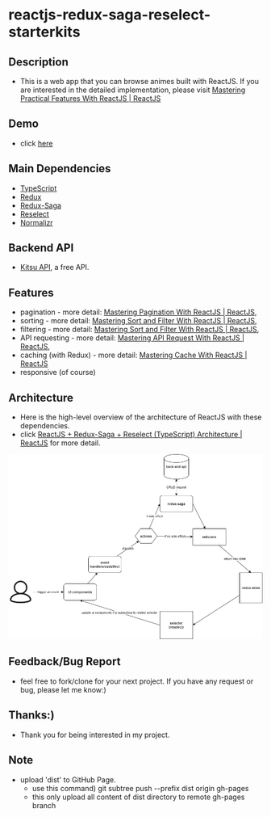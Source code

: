# reactjs-redux-saga-reselect-starterkits

## Description

  - This is a web app that you can browse animes built with ReactJS. If you are interested in the detailed implementation, please visit [Mastering Practical Features With ReactJS | ReactJS](https://www.stsdevweb.com/reactjs/mastering-practical-features-with-reactjs)

## Demo

  - click [here](https://stsiwo.github.io/reactjs-redux-saga-reselect-starterkits/)

## Main Dependencies

  - [TypeScript](https://www.typescriptlang.org/)
  - [Redux](https://redux.js.org/)
  - [Redux-Saga](https://redux-saga.js.org/)
  - [Reselect](https://github.com/reduxjs/reselect)
  - [Normalizr](https://github.com/paularmstrong/normalizr)

## Backend API

  - [Kitsu API](https://kitsu.docs.apiary.io/#reference/anime/episodes/fetch-collection), a free API.

## Features

  - pagination - more detail: [Mastering Pagination With ReactJS | ReactJS](https://www.stsdevweb.com/reactjs/mastering-pagination-with-reactjs),
  - sorting - more detail: [Mastering Sort and Filter With ReactJS | ReactJS](https://www.stsdevweb.com/reactjs/mastering-sort-and-filter-with-reactjs),
  - filtering - more detail: [Mastering Sort and Filter With ReactJS | ReactJS](https://www.stsdevweb.com/reactjs/mastering-sort-and-filter-with-reactjs),
  - API requesting - more detail: [Mastering API Request With ReactJS | ReactJS](https://www.stsdevweb.com/reactjs/mastering-api-request-with-reactjs),
  - caching (with Redux) - more detail: [Mastering Cache With ReactJS | ReactJS](https://www.stsdevweb.com/reactjs/mastering-cache-with-reactjs)
  - responsive (of course)

## Architecture

  - Here is the high-level overview of the architecture of ReactJS with these dependencies. 
  - click [ReactJS + Redux-Saga + Reselect (TypeScript) Architecture | ReactJS](https://www.stsdevweb.com/reactjs/reactjs-redux-saga-reselector-architecture) for more detail.

![the architecture overview image](https://raw.githubusercontent.com/stsiwo/react_redux_concept/master/overview-react-redux-saga-reselect.png)

## Feedback/Bug Report

  - feel free to fork/clone for your next project. If you have any request or bug, please let me know:)

## Thanks:)

  - Thank you for being interested in my project. 



  




## Note

  - upload 'dist' to GitHub Page.
    - use this command) 
        git subtree push --prefix dist origin gh-pages
    - this only upload all content of dist directory to remote gh-pages branch
